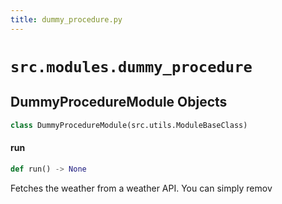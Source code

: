 ```yaml
---
title: dummy_procedure.py
---
```


# `src.modules.dummy_procedure`

## DummyProcedureModule Objects

```python
class DummyProcedureModule(src.utils.ModuleBaseClass)
```


#### run

```python
def run() -> None
```

Fetches the weather from a weather API. You can simply remov
